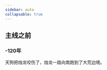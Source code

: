 ```yaml
---
sidebar: auto
collapsable: true
---
```

<!-- ## 《奈落》游戏剧本 -->
## 主线之前

### -120年 

天狗把烛龙咬伤了，烛龙一路向南跑到了大荒边境。
<!-- ## 华为人才认证学习经历

### [HCIA-AI](/HUAWEI/HCIA-AI) -->